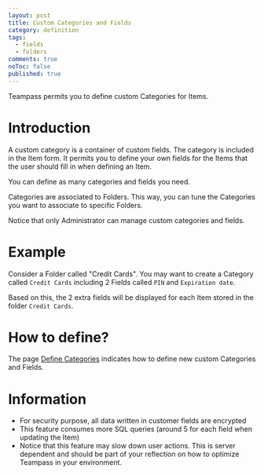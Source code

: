 ```yaml
---
layout: post
title: Custom Categories and Fields
category: definition
tags: 
  - fields
  - folders
comments: true
noToc: false
published: true
---
```



<div style="message">
Teampass permits you to define custom Categories for Items.
</div>
<span class="linkmore"></span>

# Introduction

A custom category is a container of custom fields. The category is included in the Item form.
It permits you to define your own fields for the Items that the user should fill in when defining an Item.

You can define as many categories and fields you need.

Categories are associated to Folders. This way, you can tune the Categories you want to associate to specific Folders.

Notice that only Administrator can manage custom categories and fields.

# Example

Consider a Folder called "Credit Cards". 
You may want to create a Category called `Credit Cards` including 2 Fields called `PIN` and `Expiration date`.

Based on this, the 2 extra fields will be displayed for each Item stored in the folder `Credit Cards`.

# How to define?

The page [Define Categories](/administration/2013-03-25-defining-customer-category.html) indicates how to define new custom Categories and Fields.

# Information

<ul class="fa-ul">
  <li><i class="fa-li fa fa-check-square"></i>For security purpose, all data written in customer fields are encrypted
  <li><i class="fa-li fa fa-check-square"></i>This feature consumes more SQL queries (around 5 for each field when updating the Item)
  <li><i class="fa-li fa fa-check-square"></i>Notice that this feature may slow down user actions. This is server dependent and should be part of your reflection on how to optimize Teampass in your environment.
</ul>
